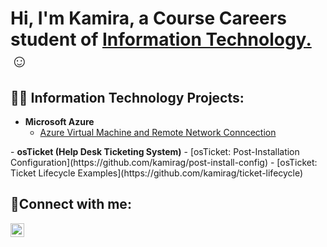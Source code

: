 <h1>Hi, I'm Kamira, a Course Careers student of <a href="https://linkedin.com/in/kamiragayle">Information Technology.</a>☺</h1>

<h2>👨‍💻 Information Technology Projects:</h2>

- <b>Microsoft Azure</b>
    - [Azure Virtual Machine and Remote Network Conncection](https://github.com/kamirag/azure-network-protocols)
<p>
- <b>osTicket (Help Desk Ticketing System)</b>
  - [osTicket: Post-Installation Configuration](https://github.com/kamirag/post-install-config)
  - [osTicket: Ticket Lifecycle Examples](https://github.com/kamirag/ticket-lifecycle)
<p>
<h2>🤳Connect with me:</h2>

[<img align="left" alt="Josh | LinkedIn" width="22px" src="https://cdn.jsdelivr.net/npm/simple-icons@v3/icons/linkedin.svg" />][linkedin]

[linkedin]: https://linkedin.com/in/kamiragayle
